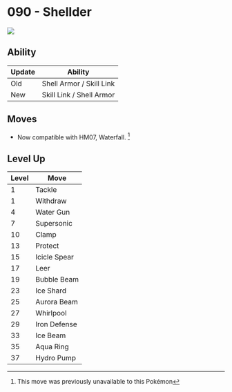 # 090 - Shellder
![][090]

## Ability

Update | Ability
---    | ---
Old    | Shell Armor / Skill Link
New    | Skill Link / Shell Armor

## Moves

 - Now compatible with HM07, Waterfall. [^1]

## Level Up

Level | Move
---   | ---
  1   | Tackle
  1   | Withdraw
  4   | Water Gun
  7   | Supersonic
 10   | Clamp
 13   | Protect
 15   | Icicle Spear
 17   | Leer
 19   | Bubble Beam
 23   | Ice Shard
 25   | Aurora Beam
 27   | Whirlpool
 29   | Iron Defense
 33   | Ice Beam
 35   | Aqua Ring
 37   | Hydro Pump




[^1]: This move was previously unavailable to this Pokémon

[090]: ../img/pokemon/090.png
